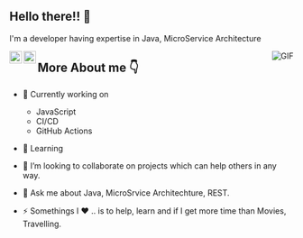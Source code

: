 ## Hello there!! 👋 

I'm a developer having expertise in Java, MicroService Architecture



<a href="https://twitter.com/agarwal_aries">
  <img align="left" alt="Akhilesh's Twitter" width="22px" src="https://cdn.jsdelivr.net/npm/simple-icons@v3/icons/twitter.svg" />
</a>
<a href="https://www.linkedin.com/in/akhilesh-agarwal-03435635/">
  <img align="left" alt="Akhilesh's Linkdein" width="22px" src="https://cdn.jsdelivr.net/npm/simple-icons@v3/icons/linkedin.svg" />
</a>

<img align="right" alt="GIF" src="https://media.giphy.com/media/D1i1ZNUp2jVpC/giphy.gif" />


## More About me 👇

- 🔭 Currently working on 
  - JavaScript
  - CI/CD
  - GitHub Actions
  
- 🌱 Learning 
- 👯 I’m looking to collaborate on projects which can help others in any way.
- 💬 Ask me about Java, MicroSrvice Architechture, REST.
- ⚡ Somethings I :heart: ..  is to help, learn and if I get more time than Movies, Travelling.

